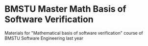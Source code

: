 # BMSTU Master Math Basis of Software Verification
Materials for "Mathematical basis of software verification" course of BMSTU Software Engineering last year

